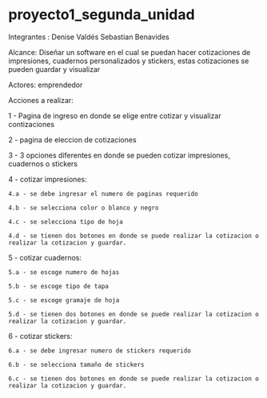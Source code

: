 # proyecto1_segunda_unidad

Integrantes : Denise Valdés 
              Sebastian Benavides 
              
Alcance:
Diseñar un software en el cual se puedan hacer cotizaciones de impresiones, cuadernos personalizados y stickers, estas cotizaciones se pueden guardar y visualizar 

Actores:
emprendedor


Acciones a realizar:

1 - Pagina de ingreso en donde se elige entre cotizar y visualizar contizaciones 

2 - pagina de eleccion de cotizaciones 

3 - 3 opciones diferentes en donde se pueden cotizar impresiones, cuadernos o stickers 

4 - cotizar impresiones: 

    4.a - se debe ingresar el numero de paginas requerido

    4.b - se selecciona color o blanco y negro 

    4.c - se selecciona tipo de hoja

    4.d - se tienen dos botones en donde se puede realizar la cotizacion o realizar la cotizacion y guardar.

5 - cotizar cuadernos: 

    5.a - se escoge numero de hojas

    5.b - se escoge tipo de tapa

    5.c - se escoge gramaje de hoja 

    5.d - se tienen dos botones en donde se puede realizar la cotizacion o realizar la cotizacion y guardar.

6 - cotizar stickers: 

    6.a - se debe ingresar numero de stickers requerido

    6.b - se selecciona tamaño de stickers 

    6.c - se tienen dos botones en donde se puede realizar la cotizacion o realizar la cotizacion y guardar.
